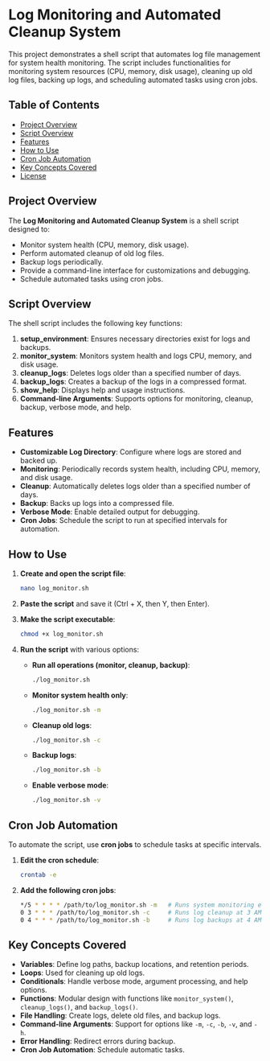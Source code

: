 # Log Monitoring and Automated Cleanup System

This project demonstrates a shell script that automates log file management for system health monitoring. The script includes functionalities for monitoring system resources (CPU, memory, disk usage), cleaning up old log files, backing up logs, and scheduling automated tasks using cron jobs.

## Table of Contents

- [Project Overview](#project-overview)
- [Script Overview](#script-overview)
- [Features](#features)
- [How to Use](#how-to-use)
- [Cron Job Automation](#cron-job-automation)
- [Key Concepts Covered](#key-concepts-covered)
- [License](#license)

## Project Overview

The **Log Monitoring and Automated Cleanup System** is a shell script designed to:

- Monitor system health (CPU, memory, disk usage).
- Perform automated cleanup of old log files.
- Backup logs periodically.
- Provide a command-line interface for customizations and debugging.
- Schedule automated tasks using cron jobs.

## Script Overview

The shell script includes the following key functions:

1. **setup_environment**: Ensures necessary directories exist for logs and backups.
2. **monitor_system**: Monitors system health and logs CPU, memory, and disk usage.
3. **cleanup_logs**: Deletes logs older than a specified number of days.
4. **backup_logs**: Creates a backup of the logs in a compressed format.
5. **show_help**: Displays help and usage instructions.
6. **Command-line Arguments**: Supports options for monitoring, cleanup, backup, verbose mode, and help.

## Features

- **Customizable Log Directory**: Configure where logs are stored and backed up.
- **Monitoring**: Periodically records system health, including CPU, memory, and disk usage.
- **Cleanup**: Automatically deletes logs older than a specified number of days.
- **Backup**: Backs up logs into a compressed file.
- **Verbose Mode**: Enable detailed output for debugging.
- **Cron Jobs**: Schedule the script to run at specified intervals for automation.

## How to Use

1. **Create and open the script file**:

    ```bash
    nano log_monitor.sh
    ```

2. **Paste the script** and save it (Ctrl + X, then Y, then Enter).
3. **Make the script executable**:

    ```bash
    chmod +x log_monitor.sh
    ```

4. **Run the script** with various options:

    - **Run all operations (monitor, cleanup, backup)**:

      ```bash
      ./log_monitor.sh
      ```

    - **Monitor system health only**:

      ```bash
      ./log_monitor.sh -m
      ```

    - **Cleanup old logs**:

      ```bash
      ./log_monitor.sh -c
      ```

    - **Backup logs**:

      ```bash
      ./log_monitor.sh -b
      ```

    - **Enable verbose mode**:

      ```bash
      ./log_monitor.sh -v
      ```

## Cron Job Automation

To automate the script, use **cron jobs** to schedule tasks at specific intervals.

1. **Edit the cron schedule**:

    ```bash
    crontab -e
    ```

2. **Add the following cron jobs**:

    ```bash
    */5 * * * * /path/to/log_monitor.sh -m   # Runs system monitoring every 5 minutes
    0 3 * * * /path/to/log_monitor.sh -c     # Runs log cleanup at 3 AM
    0 4 * * * /path/to/log_monitor.sh -b     # Runs log backups at 4 AM
    ```

## Key Concepts Covered

- **Variables**: Define log paths, backup locations, and retention periods.
- **Loops**: Used for cleaning up old logs.
- **Conditionals**: Handle verbose mode, argument processing, and help options.
- **Functions**: Modular design with functions like `monitor_system()`, `cleanup_logs()`, and `backup_logs()`.
- **File Handling**: Create logs, delete old files, and backup logs.
- **Command-line Arguments**: Support for options like `-m`, `-c`, `-b`, `-v`, and `-h`.
- **Error Handling**: Redirect errors during backup.
- **Cron Job Automation**: Schedule automatic tasks.


